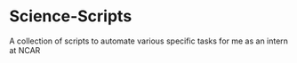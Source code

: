 # Science-Scripts
A collection of scripts to automate various specific tasks for me as an intern at NCAR
